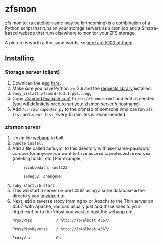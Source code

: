 # zfsmon #
zfs monitor (a catchier name may be forthcoming) is a combination of a Python script that runs on your storage servers as a cron job 
and a Sinatra-based webapp that runs elsewhere to monitor your ZFS storage.

A picture is worth a thousand words, so [here are 5000 of them](http://imgur.com/a/4JP1g).

## Installing ##
### Storage server (client) ###
1. Download the egg [here](https://github.com/downloads/CRBS/zfsmon/zfsmond-0.3.1-py2.7.egg).
2. Make sure you have Python >= 2.6 and the [requests library](http://docs.python-requests.org/en/latest/index.html) installed.
3. ```easy_install zfsmond-0.3.1-py2.7.egg```
4. Copy [zfsmond.example.conf](https://github.com/downloads/CRBS/zfsmon/zfsmond.example.conf) 
   to ```/etc/zfsmond.conf``` and edit as needed (you will definitely need to set your zfsmon server's hostname)
5. Add ```/usr/bin/updater.py``` to the crontab of someone who can run ```zfs list``` and ```zpool list```.
   Every 15 minutes is recommended.

### zfsmon server ###
1. Unzip the [webapp](https://github.com/downloads/CRBS/zfsmon/webapp-1.0.0.tar.gz) tarball
2. ```bundle install```
3. Add a file called auth.yml to this directory with username-password combos for anyone you want
   to have access to protected resources (deleting hosts, etc.)
   For example,
   ```
        rainbowdash: cool123

        someguy: changeme
    ```
4. ```ruby start.rb start```
5. This will start a server on port 4567 using a sqlite database in the directory you unzipped to.
6. Next, add a reverse proxy from nginx or Apache to the Thin server on 4567. With Apache,
   you can usually just add these lines to your httpd.conf or to the Vhost you want to host
   the webapp on:
   ```
   ProxyPass           / http://localhost:4567/

   ProxyPassReverse    / http://localhost:4567/

   ProxyVia            On
   ```